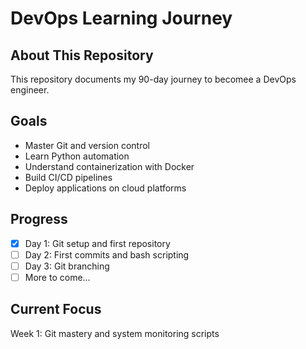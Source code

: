 # DevOps Learning Journey

## About This Repository
This repository documents my 90-day journey to becomee a DevOps engineer.

## Goals
- Master Git and version control
- Learn Python automation
- Understand containerization with Docker
- Build CI/CD pipelines
- Deploy applications on cloud platforms

## Progress
-[x] Day 1: Git setup and first repository
-[ ] Day 2: First commits and bash scripting
-[ ] Day 3: Git branching
-[ ] More to come...

## Current Focus
Week 1: Git mastery and system monitoring scripts
